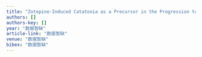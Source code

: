 ```yaml
---
title: "Zotepine‐Induced Catatonia as a Precursor in the Progression to Neuroleptic Malignant Syndrome"
authors: []
authors-key: []
year: "数据暂缺"
article-link: "数据暂缺"
venue: "数据暂缺"
bibex: "数据暂缺"
---
```

